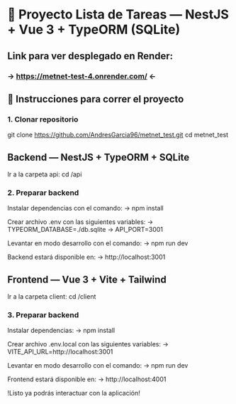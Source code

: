 ﻿# 📌 Proyecto Lista de Tareas — NestJS + Vue 3 + TypeORM (SQLite)

## Link para ver desplegado en Render:

### -> https://metnet-test-4.onrender.com/ <-

## 🚀 Instrucciones para correr el proyecto

### 1. Clonar repositorio

git clone https://github.com/AndresGarcia96/metnet_test.git
cd metnet_test

## Backend — NestJS + TypeORM + SQLite

Ir a la carpeta api:
cd /api

### 2. Preparar backend

Instalar dependencias con el comando:
-> npm install

Crear archivo .env con las siguientes variables:
-> TYPEORM_DATABASE=./db.sqlite
-> API_PORT=3001

Levantar en modo desarrollo con el comando:
-> npm run dev

Backend estará disponible en:
-> http://localhost:3001

## Frontend — Vue 3 + Vite + Tailwind

Ir a la carpeta client:
cd /client

### 3. Preparar backend

Instalar dependencias:
-> npm install

Crear archivo .env.local con las siguientes variables:
-> VITE_API_URL=http://localhost:3001

Levantar en modo desarrollo con el comando:
-> npm run dev

Frontend estará disponible en:
-> http://localhost:4001

!Listo ya podrás interactuar con la aplicación!

